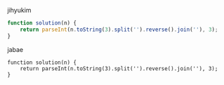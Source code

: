 jihyukim
```js
function solution(n) {
    return parseInt(n.toString(3).split('').reverse().join(''), 3);
}
```

jabae
```
function solution(n) {
    return parseInt(n.toString(3).split('').reverse().join(''), 3);
}
```
